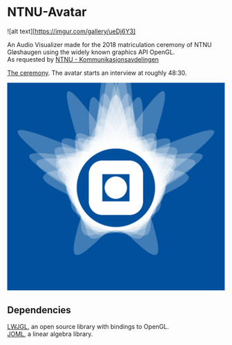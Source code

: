 # NTNU-Avatar

![alt text][https://imgur.com/gallery/ueDj6Y3]

An Audio Visualizer made for the 2018 matriculation ceremony of NTNU Gløshaugen using the widely known graphics API OpenGL.  
As requested by [NTNU - Kommunikasjonsavdelingen](https://www.ntnu.no/adm/komm)

[The ceremony](https://livestream.com/accounts/4172561/events/8328640/player?width=640&height=360&enableInfoAndActivity=true&defaultDrawer=&autoPlay=true&mute=false). The avatar starts an interview at roughly 48:30.

![image](https://raw.githubusercontent.com/Henfau/NTNU-Avatar/master/avatarScreenshot.PNG?token=AZgp0HNeOmb7Eeot5_9_z5zgFYN2v9Ibks5bnOlcwA%3D%3D)

## Dependencies
[LWJGL](https://github.com/LWJGL/lwjgl3), an open source library with bindings to OpenGL.  
[JOML](https://github.com/JOML-CI/JOML), a linear algebra library.
